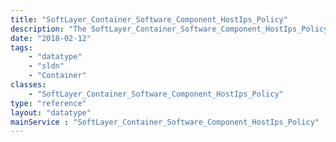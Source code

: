 ```yaml
---
title: "SoftLayer_Container_Software_Component_HostIps_Policy"
description: "The SoftLayer_Container_Software_Component_HostIps_Policy container holds the title and value of a current host ips policy."
date: "2018-02-12"
tags:
    - "datatype"
    - "sldn"
    - "Container"
classes:
    - "SoftLayer_Container_Software_Component_HostIps_Policy"
type: "reference"
layout: "datatype"
mainService : "SoftLayer_Container_Software_Component_HostIps_Policy"
---
```

